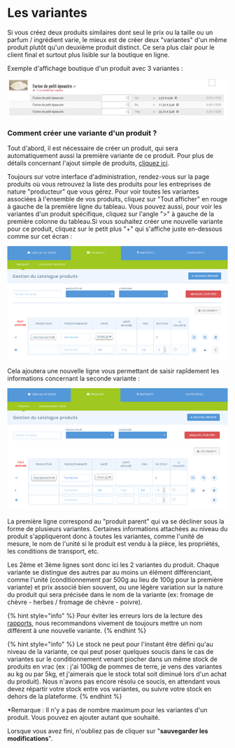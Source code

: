 # Les variantes

Si vous créez deux produits similaires dont seul le prix ou la taille ou un parfum / ingrédient varie, le mieux est de créer deux "variantes" d'un même produit plutôt qu'un deuxième produit distinct. Ce sera plus clair pour le client final et surtout plus lisible sur la boutique en ligne.

Exemple d'affichage boutique d'un produit avec 3 variantes :

![](../../.gitbook/assets/image%20%2812%29.png)

### Comment créer une variante d'un produit ?

Tout d'abord, il est nécessaire de créer un produit, qui sera automatiquement aussi la première variante de ce produit. Pour plus de détails concernant l'ajout simple de produits, [cliquez ici](produits.md).

Toujours sur votre interface d'administration, rendez-vous sur la page produits où vous retrouvez la liste des produits pour les entreprises de nature "producteur" que vous gérez. Pour voir toutes les variantes associées à l'ensemble de vos produits, cliquez sur "Tout afficher" en rouge à gauche de la première ligne du tableau. Vous pouvez aussi, pour voir les variantes d'un produit spécifique, cliquez sur l'angle "&gt;" à gauche de la première colonne du tableau.Si vous souhaitez créer une nouvelle variante pour ce produit, cliquez sur le petit plus "+" qui s'affiche juste en-dessous comme sur cet écran :

![](../../.gitbook/assets/image%20%2859%29.png)

Cela ajoutera une nouvelle ligne vous permettant de saisir rapîdement les informations concernant la seconde variante :

![](../../.gitbook/assets/image%20%2888%29.png)

La première ligne correspond au "produit parent" qui va se décliner sous la forme de plusieurs variantes. Certaines informations attachées au niveau du produit s'appliqueront donc à toutes les variantes, comme l'unité de mesure, le nom de l'unité si le produit est vendu à la pièce, les propriétés, les conditions de transport, etc.

Les 2ème et 3ème lignes sont donc ici les 2 variantes du produit.  Chaque variante se distingue des autres par au moins un élément différenciant, comme l'unité \(conditionnement par 500g au lieu de 100g pour la première variante\) et prix associé bien souvent, ou une légère variation sur la nature du produit qui sera précisée dans le nom de la variante \(ex: fromage de chèvre - herbes / fromage de chèvre - poivre\).

{% hint style="info" %}
Pour éviter les erreurs lors de la lecture des [rapports](../rapports.md), nous recommandons vivement de toujours mettre un nom différent à une nouvelle variante.
{% endhint %}

{% hint style="info" %}
Le stock ne peut pour l'instant être défini qu'au niveau de la variante, ce qui peut poser quelques soucis dans le cas de variantes sur le conditionnement venant piocher dans un même stock de produits en vrac \(ex : j'ai 100kg de pommes de terre, je vens des variantes au kg ou par 5kg, et j'aimerais que le stock total soit diminué lors d'un achat du produit\). Nous n'avons pas encore résolu ce soucis, en attendant vous devez répartir votre stock entre vos variantes, ou suivre votre stock en dehors de la plateforme.
{% endhint %}

\*Remarque : Il n'y a pas de nombre maximum pour les variantes d'un produit. Vous pouvez en ajouter autant que souhaité.

Lorsque vous avez fini, n'oubliez pas de cliquer sur "**sauvegarder les modifications**".





